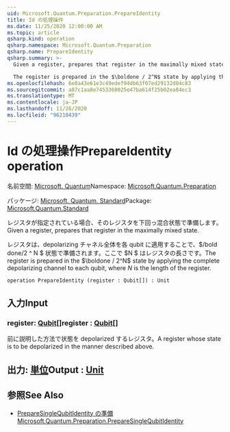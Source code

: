 ```yaml
---
uid: Microsoft.Quantum.Preparation.PrepareIdentity
title: Id の処理操作
ms.date: 11/25/2020 12:00:00 AM
ms.topic: article
qsharp.kind: operation
qsharp.namespace: Microsoft.Quantum.Preparation
qsharp.name: PrepareIdentity
qsharp.summary: >-
  Given a register, prepares that register in the maximally mixed state.

  The register is prepared in the $\boldone / 2^N$ state by applying the complete depolarizing channel to each qubit, where $N$ is the length of the register.
ms.openlocfilehash: 6e0a43e61e3c49edef94db63f07ed29132d84c83
ms.sourcegitcommit: a87c1aa8e7453360025e47ba614f25b02ea84ec3
ms.translationtype: MT
ms.contentlocale: ja-JP
ms.lasthandoff: 11/26/2020
ms.locfileid: "96210439"
---
```

# <a name="prepareidentity-operation"></a><span data-ttu-id="0e8e9-102">Id の処理操作</span><span class="sxs-lookup"><span data-stu-id="0e8e9-102">PrepareIdentity operation</span></span>

<span data-ttu-id="0e8e9-103">名前空間: [Microsoft. Quantum](xref:Microsoft.Quantum.Preparation)</span><span class="sxs-lookup"><span data-stu-id="0e8e9-103">Namespace: [Microsoft.Quantum.Preparation](xref:Microsoft.Quantum.Preparation)</span></span>

<span data-ttu-id="0e8e9-104">パッケージ: [Microsoft. Quantum. Standard](https://nuget.org/packages/Microsoft.Quantum.Standard)</span><span class="sxs-lookup"><span data-stu-id="0e8e9-104">Package: [Microsoft.Quantum.Standard](https://nuget.org/packages/Microsoft.Quantum.Standard)</span></span>


<span data-ttu-id="0e8e9-105">レジスタが指定されている場合、そのレジスタを下回っ混合状態で準備します。</span><span class="sxs-lookup"><span data-stu-id="0e8e9-105">Given a register, prepares that register in the maximally mixed state.</span></span>

<span data-ttu-id="0e8e9-106">レジスタは、depolarizing チャネル全体を各 qubit に適用することで、$/bold done/2 ^ N $ 状態で準備されます。ここで $N $ はレジスタの長さです。</span><span class="sxs-lookup"><span data-stu-id="0e8e9-106">The register is prepared in the $\boldone / 2^N$ state by applying the complete depolarizing channel to each qubit, where $N$ is the length of the register.</span></span>

```qsharp
operation PrepareIdentity (register : Qubit[]) : Unit
```


## <a name="input"></a><span data-ttu-id="0e8e9-107">入力</span><span class="sxs-lookup"><span data-stu-id="0e8e9-107">Input</span></span>

### <a name="register--qubit"></a><span data-ttu-id="0e8e9-108">register: [Qubit](xref:microsoft.quantum.lang-ref.qubit)[]</span><span class="sxs-lookup"><span data-stu-id="0e8e9-108">register : [Qubit](xref:microsoft.quantum.lang-ref.qubit)[]</span></span>

<span data-ttu-id="0e8e9-109">前に説明した方法で状態を depolarized するレジスタ。</span><span class="sxs-lookup"><span data-stu-id="0e8e9-109">A register whose state is to be depolarized in the manner described above.</span></span>



## <a name="output--unit"></a><span data-ttu-id="0e8e9-110">出力: [単位](xref:microsoft.quantum.lang-ref.unit)</span><span class="sxs-lookup"><span data-stu-id="0e8e9-110">Output : [Unit](xref:microsoft.quantum.lang-ref.unit)</span></span>



## <a name="see-also"></a><span data-ttu-id="0e8e9-111">参照</span><span class="sxs-lookup"><span data-stu-id="0e8e9-111">See Also</span></span>

- [<span data-ttu-id="0e8e9-112">PrepareSingleQubitIdentity の準備</span><span class="sxs-lookup"><span data-stu-id="0e8e9-112">Microsoft.Quantum.Preparation.PrepareSingleQubitIdentity</span></span>](xref:Microsoft.Quantum.Preparation.PrepareSingleQubitIdentity)